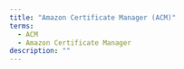 ```yaml
---
title: "Amazon Certificate Manager (ACM)"
terms:
  - ACM
  - Amazon Certificate Manager
description: ""
---
```

